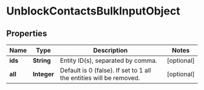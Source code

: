 
# UnblockContactsBulkInputObject

## Properties
Name | Type | Description | Notes
------------ | ------------- | ------------- | -------------
**ids** | **String** | Entity ID(s), separated by comma. |  [optional]
**all** | **Integer** | Default is 0 (false). If set to 1 all the entities will be removed. |  [optional]



